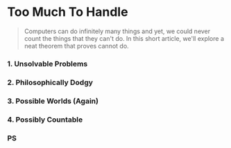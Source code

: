 
# Too Much To Handle

> Computers can do infinitely many things and yet, we could never count the things that they can't do. In this short article, we'll explore a neat theorem that proves cannot do.

### 1. Unsolvable Problems

### 2. Philosophically Dodgy


### 3. Possible Worlds (Again)


### 4.  Possibly Countable


### PS
